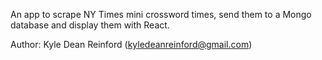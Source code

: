 An app to scrape NY Times mini crossword times, send them to a Mongo database and display them with React.

Author: Kyle Dean Reinford (kyledeanreinford@gmail.com)
